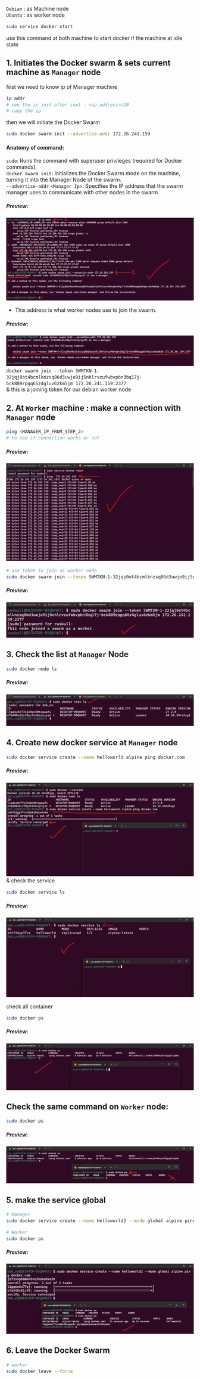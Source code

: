 `Debian` : as Machine node  
`Ubuntu` : as worker node  
```bash
sudo service docker start
```  
use this command at both machine to start docker if the machine at idle state  

## 1. Initiates the Docker swarm & sets current machine as  `Manager` node  
first we need to know ip of Manager machine
```bash
ip addr
# see the ip just after inet : <ip_address>/20
# copy the ip
```  
then we will initiate the Docker Swarm  

```bash
sudo docker swarm init --advertise-addr 172.26.241.159
```  
#### Anatomy of command:  
`sudo`: Runs the command with superuser privileges (required for Docker commands).  
`docker swarm init`: Initializes the Docker Swarm mode on the machine, turning it into the Manager Node of the swarm.  
`--advertise-addr` `<Manager Ip>`: Specifies the IP address that the swarm manager uses to communicate with other nodes in the swarm.  
##### Preview:  
![](../Z_Photos/110.png)  
- This address is what worker nodes use to join the swarm.  
##### Preview:  
![](../Z_Photos/111.png)  
`docker swarm join --token SWMTKN-1-32jqj0ot4bcmlknzsq86d3uwjo9ij5nhlrvzufwbvpbn3bq17j-bck889rpgq65z4gluv6zkm5jm 172.26.241.159:2377
`  
& this is a joining token for our debian worker node  

## 2. At `Worker` machine : make a connection with `Manager` node  
```bash
ping <MANAGER_IP_FROM_STEP_2>
# to see if connection works or not
```  
##### Preview:  
![](../Z_Photos/112.png)  
```bash
# use token to join as worker node
sudo docker swarm join --token SWMTKN-1-32jqj0ot4bcmlknzsq86d3uwjo9ij5nhlrvzufwbvpbn3bq17j-bck889rpgq65z4gluv6zkm5jm 172.26.241.159:2377
```  
##### Preview:  
![](../Z_Photos/113.png)  

## 3. Check the list at `Manager` Node  
```bash
sudo docker node ls
```  
##### Preview:  
![](../Z_Photos/114.png)  

## 4. Create new docker service at `Manager` node  
```bash
sudo docker service create --name helloworld alpine ping docker.com
```  
##### Preview:  
![](../Z_Photos/115.png)  
& check the service  
```bash
sudo docker service ls
```  
##### Preview:  
![](../Z_Photos/116.png)  

check all container  
```bash
sudo docker ps
```  
##### Preview:  
![](../Z_Photos/117.png)  

## Check the same command on `Worker` node:  
```bash
sudo docker ps
```  
##### Preview:  
![](../Z_Photos/118.png)  

## 5. make the service global   
```bash
# Manager
sudo docker service create --name helloworld2 --mode global alpine ping docker.com
```  
```bash
# Worker
sudo docker ps
```  
##### Preview:  
![](../Z_Photos/119.png)  


## 6. Leave the Docker Swarm  
```bash
# worker
sudo docker leave --force
```  